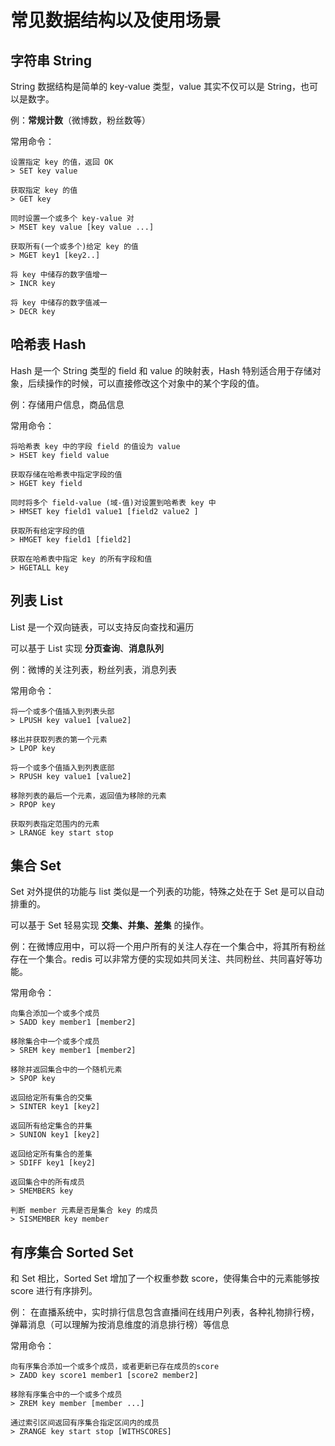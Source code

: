 # 常见数据结构以及使用场景

## 字符串 String

String 数据结构是简单的 key-value 类型，value 其实不仅可以是 String，也可以是数字。

例：**常规计数**（微博数，粉丝数等）

常用命令：

```String
设置指定 key 的值，返回 OK
> SET key value

获取指定 key 的值
> GET key

同时设置一个或多个 key-value 对
> MSET key value [key value ...]

获取所有(一个或多个)给定 key 的值
> MGET key1 [key2..]

将 key 中储存的数字值增一
> INCR key

将 key 中储存的数字值减一
> DECR key
```

## 哈希表 Hash

Hash 是一个 String 类型的 field 和 value 的映射表，Hash 特别适合用于存储对象，后续操作的时候，可以直接修改这个对象中的某个字段的值。

例：存储用户信息，商品信息

常用命令：

```Hash
将哈希表 key 中的字段 field 的值设为 value
> HSET key field value

获取存储在哈希表中指定字段的值
> HGET key field

同时将多个 field-value (域-值)对设置到哈希表 key 中
> HMSET key field1 value1 [field2 value2 ]

获取所有给定字段的值
> HMGET key field1 [field2]

获取在哈希表中指定 key 的所有字段和值
> HGETALL key
```

## 列表 List

List 是一个双向链表，可以支持反向查找和遍历

可以基于 List 实现 **分页查询**、**消息队列**

例：微博的关注列表，粉丝列表，消息列表

常用命令：

```List
将一个或多个值插入到列表头部
> LPUSH key value1 [value2]

移出并获取列表的第一个元素
> LPOP key

将一个或多个值插入到列表底部
> RPUSH key value1 [value2]

移除列表的最后一个元素，返回值为移除的元素
> RPOP key

获取列表指定范围内的元素
> LRANGE key start stop
```

## 集合 Set

Set 对外提供的功能与 list 类似是一个列表的功能，特殊之处在于 Set 是可以自动排重的。

可以基于 Set 轻易实现 **交集、并集、差集** 的操作。

例：在微博应用中，可以将一个用户所有的关注人存在一个集合中，将其所有粉丝存在一个集合。redis 可以非常方便的实现如共同关注、共同粉丝、共同喜好等功能。

常用命令：

```Set
向集合添加一个或多个成员
> SADD key member1 [member2]

移除集合中一个或多个成员
> SREM key member1 [member2]

移除并返回集合中的一个随机元素
> SPOP key

返回给定所有集合的交集
> SINTER key1 [key2]

返回所有给定集合的并集
> SUNION key1 [key2]

返回给定所有集合的差集
> SDIFF key1 [key2]

返回集合中的所有成员
> SMEMBERS key

判断 member 元素是否是集合 key 的成员
> SISMEMBER key member
```

## 有序集合 Sorted Set

和 Set 相比，Sorted Set 增加了一个权重参数 score，使得集合中的元素能够按 score 进行有序排列。

例： 在直播系统中，实时排行信息包含直播间在线用户列表，各种礼物排行榜，弹幕消息（可以理解为按消息维度的消息排行榜）等信息

常用命令：

```Sorted Set
向有序集合添加一个或多个成员，或者更新已存在成员的score
> ZADD key score1 member1 [score2 member2]

移除有序集合中的一个或多个成员
> ZREM key member [member ...]

通过索引区间返回有序集合指定区间内的成员
> ZRANGE key start stop [WITHSCORES]
```
